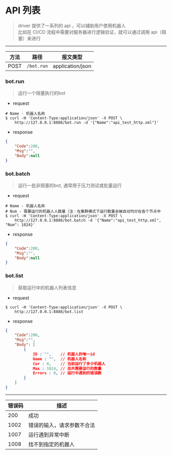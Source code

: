 # API 列表
> driver 提供了一系列的 api ，可以辅助用户使用机器人                           
> 比如在 CI/CD 流程中需要对服务器进行逻辑验证，就可以通过调用 api（阻塞）来进行

---
|方法|路径|报文类型|
|-|-|-|
|POST|`/bot.run`|application/json|

### bot.run
> 运行一个阻塞执行的bot

* request
```shell
# Name - 机器人名称
$ curl -H 'Content-Type:application/json' -X POST \
    http://127.0.0.1:8888/bot.run -d '{"Name":"api_test_http.xml"}'
```
* response
```json
{
    "Code":200,
    "Msg":"",
    "Body":null
}
```

### bot.batch
> 运行一批非阻塞的bot, 通常用于压力测试或批量运行
* request
```shell
# Name - 机器人名称
# Num - 需要运行的机器人人数量（注：在集群模式下运行数量会被自动均分在各个节点中
$ curl -H 'Content-Type:application/json' -X POST \
    http://127.0.0.1:8888/bot.batch -d '{"Name":"api_test_http.xml", "Num": 1024}'
```
* response
```json
{
    "Code":200,
    "Msg":"",
    "Body":null
}
```

### bot.list
> 获取运行中的机器人列表信息
* request
```shell
$ curl -H 'Content-Type:application/json' -X POST \
    http://127.0.0.1:8888/bot.list
```
* response
```json
{
    "Code":200,
    "Msg":"",
    "Body": [
        {
            ID : "",    // 机器人的唯一id
            Name : "",  // 机器人名称
            Cur : 0,    // 当前运行了多少机器人
            Max : 1024, // 总共需要运行的数量
            Errors : 0, // 运行中遇到的错误数
        }
    ]
}
```

---

|错误码|描述|
|-|-|
|200| 成功 |
|1002| 错误的输入，请求参数不合法 |
|1007| 运行遇到异常中断 |
|1008| 找不到指定的机器人 |

